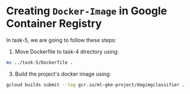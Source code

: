 # Creating `Docker-Image` in Google Container Registry
In task-5, we are going to follow these steps:

1. Move Dockerfile to task-4 directory using:
```bash
mv ../task-5/Dockerfile .
```
3. Build the project's docker image using:
```bash
gcloud builds submit --tag gcr.io/ml-gke-project/dogimgclassifier .
```
